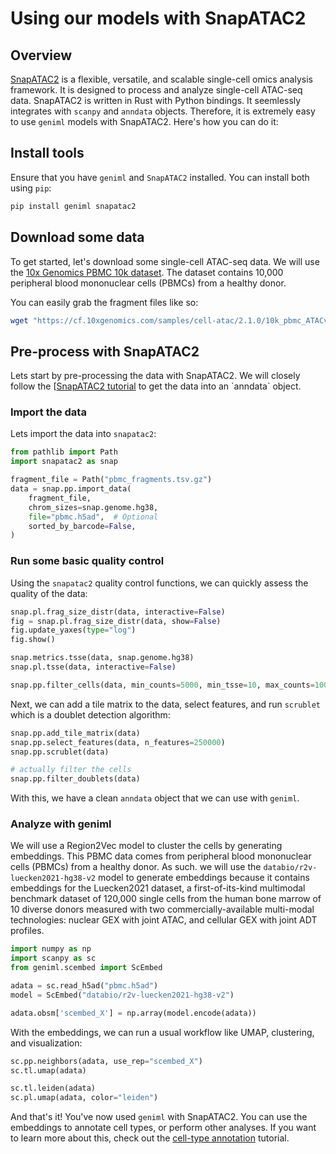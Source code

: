 # Using our models with SnapATAC2
## Overview

[SnapATAC2](https://github.com/kaizhang/SnapATAC2) is a flexible, versatile, and scalable single-cell omics analysis framework. It is designed to process and analyze single-cell ATAC-seq data. SnapATAC2 is written in Rust with Python bindings. It seemlessly integrates with `scanpy` and `anndata` objects. Therefore, it is extremely easy to use `geniml` models with SnapATAC2. Here's how you can do it:

## Install tools

Ensure that you have `geniml` and `SnapATAC2` installed. You can install both using `pip`:
```bash
pip install geniml snapatac2
```

## Download some data

To get started, let's download some single-cell ATAC-seq data. We will use the [10x Genomics PBMC 10k dataset](https://www.10xgenomics.com/resources/datasets/10k-human-pbmcs-atac-v2-chromium-controller-2-standard). The dataset contains 10,000 peripheral blood mononuclear cells (PBMCs) from a healthy donor.

You can easily grab the fragment files like so:
```bash
wget "https://cf.10xgenomics.com/samples/cell-atac/2.1.0/10k_pbmc_ATACv2_nextgem_Chromium_Controller/10k_pbmc_ATACv2_nextgem_Chromium_Controller_fragments.tsv.gz" -O pbmc_fragments.tsv.gz
```

## Pre-process with SnapATAC2

Lets start by pre-processing the data with SnapATAC2. We will closely follow the [[SnapATAC2 tutorial](https://snapatac2.readthedocs.io/en/latest/tutorial.html](https://kzhang.org/SnapATAC2/tutorials/pbmc.html)) to get the data into an `anndata` object.

### Import the data

Lets import the data into `snapatac2`:
```python
from pathlib import Path
import snapatac2 as snap

fragment_file = Path("pbmc_fragments.tsv.gz")
data = snap.pp.import_data(
    fragment_file,
    chrom_sizes=snap.genome.hg38,
    file="pbmc.h5ad",  # Optional
    sorted_by_barcode=False,
)
```
### Run some basic quality control

Using the `snapatac2` quality control functions, we can quickly assess the quality of the data:

```python
snap.pl.frag_size_distr(data, interactive=False)
fig = snap.pl.frag_size_distr(data, show=False)
fig.update_yaxes(type="log")
fig.show()

snap.metrics.tsse(data, snap.genome.hg38)
snap.pl.tsse(data, interactive=False)

snap.pp.filter_cells(data, min_counts=5000, min_tsse=10, max_counts=100000)
```

Next, we can add a tile matrix to the data, select features, and run `scrublet` which is a doublet detection algorithm:
```python
snap.pp.add_tile_matrix(data)
snap.pp.select_features(data, n_features=250000)
snap.pp.scrublet(data)

# actually filter the cells
snap.pp.filter_doublets(data)
```

With this, we have a clean `anndata` object that we can use with `geniml`.

### Analyze with geniml

We will use a Region2Vec model to cluster the cells by generating embeddings. This PBMC data comes from peripheral blood mononuclear cells (PBMCs) from a healthy donor. As such. we will use the `databio/r2v-luecken2021-hg38-v2` model to generate embeddings because it contains embeddings for the Luecken2021 dataset, a first-of-its-kind multimodal benchmark dataset of 120,000 single cells from the human bone marrow of 10 diverse donors measured with two commercially-available multi-modal technologies: nuclear GEX with joint ATAC, and cellular GEX with joint ADT profiles.

```python
import numpy as np
import scanpy as sc
from geniml.scembed import ScEmbed

adata = sc.read_h5ad("pbmc.h5ad")
model = ScEmbed("databio/r2v-luecken2021-hg38-v2")

adata.obsm['scembed_X'] = np.array(model.encode(adata))
```

With the embeddings, we can run a usual workflow like UMAP, clustering, and visualization:
```python
sc.pp.neighbors(adata, use_rep="scembed_X")
sc.tl.umap(adata)

sc.tl.leiden(adata)
sc.pl.umap(adata, color="leiden")
```

And that's it! You've now used `geniml` with SnapATAC2. You can use the embeddings to annotate cell types, or perform other analyses. If you want to learn more about this, check out the [cell-type annotation](./cell-type-annotation-with-knn.md) tutorial.
